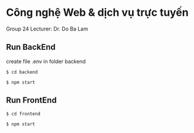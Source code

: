 # Công nghệ Web & dịch vụ trực tuyến

Group 24 
Lecturer: Dr. Do Ba Lam

## Run BackEnd
create file .env in folder backend

```
$ cd backend
```
```
$ npm start
```

## Run FrontEnd
```
$ cd frontend
```
```
$ npm start
```

